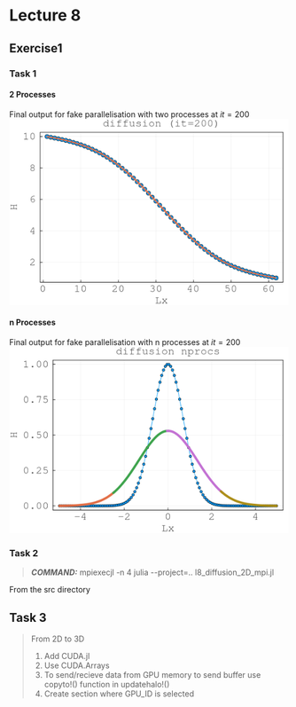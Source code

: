 # Lecture 8

## Exercise1

### Task 1

#### 2 Processes
Final output for fake parallelisation with two processes at $it = 200$
![diff2D](docs/l8ex1t1_2procs.png)

#### n Processes
Final output for fake parallelisation with n processes at $it = 200$
![diff2D](docs/l8ex1t1_nprocs.png)

### Task 2

>***COMMAND:***  mpiexecjl -n 4 julia --project=.. l8_diffusion_2D_mpi.jl

From the src directory

## Task 3

> From 2D to 3D
> 1. Add CUDA.jl
> 2. Use CUDA.Arrays
> 3. To send/recieve data from GPU memory to send buffer use copyto!() function in updatehalo!()
> 4. Create section where GPU_ID is selected
